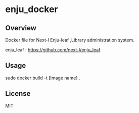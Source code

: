 # enju_docker

## Overview
Docker file for Next-l Enju-leaf ,Library administration system.

enju_leaf  :  https://github.com/next-l/enju_leaf

## Usage

sudo docker build -t [Image name] .

## License
MIT
